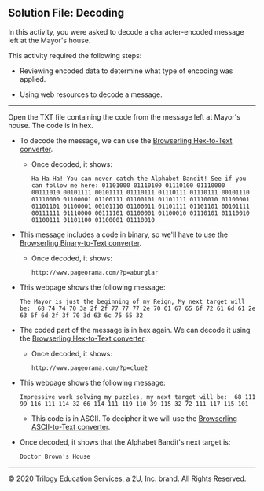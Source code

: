 ## Solution File: Decoding  

In this activity, you were asked to decode a character-encoded message  left at the Mayor's house. 

This activity required the following steps:

  - Reviewing encoded data to determine what type of encoding was applied.

  - Using web resources to decode a message.

---

Open the TXT file containing the code from the message left at Mayor's house. The code is in hex. 

- To decode the message, we can use the [Browserling Hex-to-Text converter](https://www.browserling.com/tools/hex-to-text).
   
  - Once decoded, it shows:
   
    `Ha Ha Ha! You can never catch the Alphabet Bandit! See if you can follow me here: 01101000 01110100 01110100 01110000 00111010 00101111 00101111 01110111 01110111 01110111 00101110 01110000 01100001 01100111 01100101 01101111 01110010 01100001 01101101 01100001 00101110 01100011 01101111 01101101 00101111 00111111 01110000 00111101 01100001 01100010 01110101 01110010 01100111 01101100 01100001 01110010`
   
- This message includes a code in binary, so we'll have to use the [Browserling Binary-to-Text converter](https://www.browserling.com/tools/binary-to-text). 
 
  - Once decoded, it shows:
 
     `http://www.pageorama.com/?p=aburglar`
 
- This webpage shows the following message: 
 
  `The Mayor is just the beginning of my Reign, My next target will be:  68 74 74 70 3a 2f 2f 77 77 77 2e 70 61 67 65 6f 72 61 6d 61 2e 63 6f 6d 2f 3f 70 3d 63 6c 75 65 32 `
 
- The coded part of the message is in hex again. We can decode it using
the [Browserling Hex-to-Text converter](https://www.browserling.com/tools/hex-to-text). 
 
  - Once decoded, it shows:

     `http://www.pageorama.com/?p=clue2`
 
- This webpage shows the following message:
 
  `Impressive work solving my puzzles, my next target will be: 
68 111 99 116 111 114 32 66 114 111 119 110 39 115 32 72 111 117 115 101`

  - This code is in ASCII. To decipher it we will use the [Browserling ASCII-to-Text converter](https://www.browserling.com/tools/ascii-to-text). 
 - Once decoded, it shows that the Alphabet Bandit's next target is:

    `Doctor Brown's House` 
 
---
 © 2020 Trilogy Education Services, a 2U, Inc. brand. All Rights Reserved.
